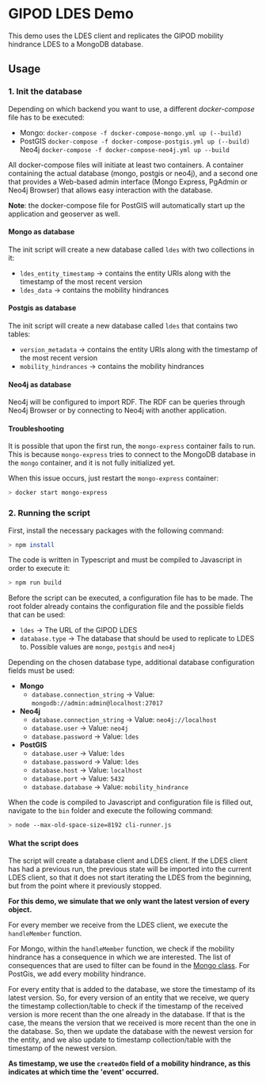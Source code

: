 # GIPOD LDES Demo

This demo uses the LDES client and replicates the GIPOD mobility hindrance LDES to a MongoDB database.

## Usage

### 1. Init the database

Depending on which backend you want to use, a different _docker-compose_ file has to be executed:
- Mongo: `docker-compose -f docker-compose-mongo.yml up (--build)`
- PostGIS `docker-compose -f docker-compose-postgis.yml up (--build)`
  Neo4j `docker-compose -f docker-compose-neo4j.yml up --build`

All docker-compose files will initiate at least two containers. A container containing the actual database (mongo, postgis or neo4j), and a second one that provides a Web-based admin interface (Mongo Express, PgAdmin or Neo4j Browser) that allows easy interaction with the database.

**Note**: the docker-compose file for PostGIS will automatically start up the application and geoserver as well.

#### Mongo as database

The init script will create a new database called `ldes` with two collections in it:
- `ldes_entity_timestamp` → contains the entity URIs along with the timestamp of the most recent version
- `ldes_data` → contains the mobility hindrances

#### Postgis as database
The init script will create a new database called `ldes` that contains two tables:
- `version_metadata` → contains the entity URIs along with the timestamp of the most recent version
- `mobility_hindrances` → contains the mobility hindrances

#### Neo4j as database
Neo4j will be configured to import RDF. The RDF can be queries through Neo4j Browser or by connecting to Neo4j with another application.

#### Troubleshooting

It is possible that upon the first run, the `mongo-express` container fails to run. This is because `mongo-express` tries to connect to the MongoDB database in the `mongo` container, and it is not fully initialized yet.

When this issue occurs, just restart the `mongo-express` container:
```bash
> docker start mongo-express
``` 

### 2. Running the script

First, install the necessary packages with the following command:
```bash
> npm install
```

The code is written in Typescript and must be compiled to Javascript in order to execute it:
```bash
> npm run build
```

Before the script can be executed, a configuration file has to be made. The root folder already contains the configuration file and the possible fields that can be used:
- `ldes` → The URL of the GIPOD LDES
- `database.type` → The database that should be used to replicate to LDES to. Possible values are `mongo`, `postgis` and `neo4j`

Depending on the chosen database type, additional database configuration fields must be used:
- **Mongo**
  - `database.connection_string` → Value: `mongodb://admin:admin@localhost:27017`
- **Neo4j**
  - `database.connection_string` → Value: `neo4j://localhost`
  - `database.user` → Value: `neo4j`
  - `database.password` → Value: `ldes`
- **PostGIS**
  - `database.user` → Value: `ldes`
  - `database.password` → Value: `ldes`
  - `database.host` → Value: `localhost`
  - `database.port` → Value: `5432`
  - `database.database` → Value: `mobility_hindrance`


When the code is compiled to Javascript and configuration file is filled out, navigate to the `bin` folder and execute the following command:
```bash
> node --max-old-space-size=8192 cli-runner.js
```

#### What the script does

The script will create a database client and LDES client. If the LDES client has had a previous run, the previous state will be imported into the current LDES client, so that it does not start iterating the LDES from the beginning, but from the point where it previously stopped.

**For this demo, we simulate that we only want the latest version of every object.**

For every member we receive from the LDES client, we execute the `handleMember` function.

For Mongo, within the `handleMember` function, we check if the mobility hindrance has a consequence in which we are interested. The list of consequences that are used to filter can be found in the [Mongo class](./lib/Mongo.ts). For PostGis, we add every mobility hindrance.

For every entity that is added to the database, we store the timestamp of its latest version. So, for every version of an entity that we receive, we query the timestamp collection/table to check if the timestamp of the received version is more recent than the one already in the database. If that is the case, the means the version that we received is more recent than the one in the database. So, then we update the database with the newest version for the entity, and we also update to timestamp collection/table with the timestamp of the newest version.

**As timestamp, we use the `createdOn` field of a mobility hindrance, as this indicates at which time the 'event' occurred.**
